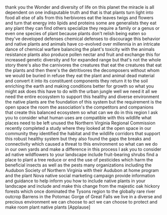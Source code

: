 
thank you
the Wonder and diversity of life on this
planet the miracle is all dependent on
one indisputable truth and that is that
plants turn light into food all else of
alls from this herbivores eat the leaves
twigs and flowers and turn that energy
into lipids and proteins some are
generalists they eat any plant they can
find others specialize they require a
family or a genus or even one species of
plant because plants don&#39;t relish being
eaten so they&#39;ve developed defenses
chemical defenses to discourage this
behavior and native plants and animals
have co-evolved over millennia in an
intricate dance of chemical warfare
balancing the plant&#39;s toxicity with the
animals resistance plants also produce
pollen nectar and fruit and exchange
this for increased genetic diversity and
for expanded range but that&#39;s not the
whole story
there&#39;s also the carnivores the
creatures that eat the creatures that
eat the plants and then there&#39;s the
detritivores the decomposers without
whom we would be buried in refuse they
eat the plant and animal dead material
and convert it into its constituent
components they return it to the soil
enriching the earth and making
conditions better for growth so what you
might ask does this have to do with the
urban jungle well we need it all we need
the entire ecosystem to support this
healthy and diverse environment the
native plants are the foundation of this
system but the requirement is the open
space the room the association&#39;s the
competitors and companions that create
this balanced ecosystem so what can we
do in this region I ask you to consider
what human uses are compatible with this
wildlife
what places need to be left unused the
Northern Virginia Regional Commission
recently completed a study where they
looked at the open space in our
community they identified the habitat
and the wildlife corridors that support
this robust healthy system but they also
found the gaps the breaks and
connectivity which caused a threat to
this environment so what can we do in
our own yards and make a difference in
this process I ask you to consider ad
native wildflowers to your landscape
include fruit-bearing shrubs find a
place to plant a tree reduce or end the
use of pesticides which harm the
beneficial insects as well as the pests
many organizations including the Audubon
Society of Northern Virginia with their
Audubon at home program and the plant
Nova native social marketing campaign
provide information and guidance to help
inform you how to include native plants
in your landscape and include and make
this change from the majestic oak
hickory forests which once dominated the
Tysons region to the globally rare river
outcrop Barrens in the Potomac Gorge of
Great Falls we live in a diverse and
precious environment we can choose to
act we can choose to protect and make
room plant native plants
[Applause]
